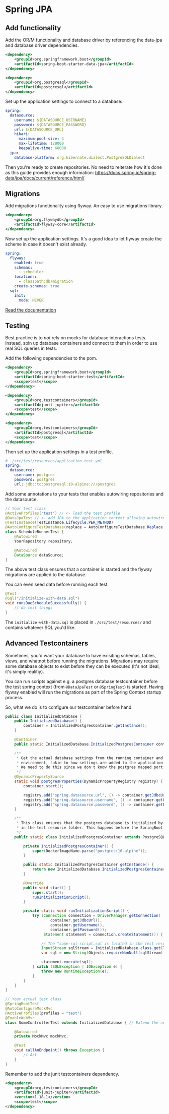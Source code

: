 # Spring JPA

## Add functionality
Add the OR/M functionality and database driver by referencing the data-jpa and database driver dependencies.

```xml
<dependency>
    <groupId>org.springframework.boot</groupId>
    <artifactId>spring-boot-starter-data-jpa</artifactId>
</dependency>

<dependency>
    <groupId>org.postgresql</groupId>
    <artifactId>postgresql</artifactId>
</dependency>
```

Set up the application settings to connect to a database:
```yaml
spring:
  datasource:
    username: ${DATASOURCE_USERNAME}
    password: ${DATASOURCE_PASSWORD}
    url: ${DATASOURCE_URL}
    hikari:
      maximum-pool-size: 4
      max-lifetime: 120000
      keepalive-time: 60000
  jpa:
    database-platform: org.hibernate.dialect.PostgreSQLDialect
```

Then you're ready to create repositories. No need to reiterate how it's done as this guide provides enough information: https://docs.spring.io/spring-data/jpa/docs/current/reference/html/

## Migrations
Add migrations functionality using flyway. An easy to use migrations library.


```xml
<dependency>
    <groupId>org.flywaydb</groupId>
    <artifactId>flyway-core</artifactId>
</dependency>
```

Now set up the application settings. It's a good idea to let flyway create the scheme in case it doesn't exist already.

```yaml
spring:
  flyway:
    enabled: true
    schemas:
      - scheduler
    locations:
      - classpath:db/migration
    create-schemas: true
  sql:
    init:
      mode: NEVER
```

[Read the documentation](https://flywaydb.org/documentation/)

## Testing

Best practice is to _not_ rely on mocks for database interactions tests. Instead, spin up database containers and connect to them in order to use real SQL queries in tests.

Add the following dependencies to the pom.
```xml
<dependency>
    <groupId>org.springframework.boot</groupId>
    <artifactId>spring-boot-starter-test</artifactId>
    <scope>test</scope>
</dependency>

<dependency>
    <groupId>org.testcontainers</groupId>
    <artifactId>junit-jupiter</artifactId>
    <scope>test</scope>
</dependency>

<dependency>
    <groupId>org.testcontainers</groupId>
    <artifactId>postgresql</artifactId>
    <scope>test</scope>
</dependency>
```

Then set up the application settings in a test profile.
```yaml
# ./src/test/resources/application-test.yml
spring:
  datasource:
    username: postgres
    password: postgres
    url: jdbc:tc:postgresql:10-alpine:///postgres
```

Add some annotations to your tests that enables autowiring repositories and the datasource.
```java
// Your test class
@ActiveProfiles("test") // <- load the test profile
@DataJpaTest // <- add JPA to the application context allowing autowired repositories in the test
@TestInstance(TestInstance.Lifecycle.PER_METHOD)
@AutoConfigureTestDatabase(replace = AutoConfigureTestDatabase.Replace.NONE)
class ScheduleRunnerTest {
    @Autowired
    YourRepository repository;

    @Autowired
    DataSource dataSource;
}
```

The above test class ensures that a container is started and the flyway migrations are applied to the database.

You can even seed data before running each test.
```java
@Test
@Sql("/initialize-with-data.sql")
void runsDueScheduleSuccessfully() {
    // do test things
}
```
The `initialize-with-data.sql` is placed in `./src/test/resources/` and contains whatever SQL you'd like.

## Advanced Testcontainers
Sometimes, you'd want your database to have exisiting schemas, tables, views, and whatnot before running the migrations. Migrations may require some database objects to exist before they can be executed (it's not ideal, it's simply realitiy).

You can run scripts against e.g. a postgres database testcontainer before the test spring context (from `@DataJpaTest` or `@SpringTest`) is started. Having flyway enabled will run the migrations as part of the Spring Context startup process.

So, what we do is to configure our testcontainer before hand.

```java
public class InitializedDatabase {
    public InitializedDatabase() {
        container = InitializedPostgresContainer.getInstance();
    }

    @Container
    public static InitializedDatabase.InitializedPostgresContainer container;

    /**
     * Get the actual database settings from the running container and add them to the
     * environment, (akin to how settings are added to the application-test.yml).
     * We need to do this since we don't know the postgres mapped port before hand.
     */
    @DynamicPropertySource
    static void postgresProperties(DynamicPropertyRegistry registry) {
        container.start();

        registry.add("spring.datasource.url", () -> container.getJdbcUrl());
        registry.add("spring.datasource.username", () -> container.getUsername());
        registry.add("spring.datasource.password", () -> container.getPassword());
    }

    /**
     * This class ensures that the postgres database is initialized by running a script located
     * in the test resource folder. This happens before the SpringBoot application is started.
     */
    public static class InitializedPostgresContainer extends PostgreSQLContainer<InitializedDatabase.InitializedPostgresContainer> {

        private InitializedPostgresContainer() {
            super(DockerImageName.parse("postgres:10-alpine"));
        }

        public static InitializedPostgresContainer getInstance() {
            return new InitializedDatabase.InitializedPostgresContainer();
        }

        @Override
        public void start() {
            super.start();
            runInitializationScript();
        }

        private static void runInitializationScript() {
            try (Connection connection = DriverManager.getConnection(
                    container.getJdbcUrl(),
                    container.getUsername(),
                    container.getPassword());
                 Statement statement = connection.createStatement()) {

                // The "some-sql-script.sql is located in the test resource folder.
                InputStream sqlStream = InitializedDatabase.class.getClassLoader().getResourceAsStream("some-sql-script.sql");
                var sql = new String(Objects.requireNonNull(sqlStream).readAllBytes());

                statement.execute(sql);
            } catch (SQLException | IOException e) {
                throw new RuntimeException(e);
            }
        }
    }
}

// Your actual test class
@SpringBootTest
@AutoConfigureMockMvc
@ActiveProfiles(profiles = "test")
@EnableWebMvc
class SomeControllerTest extends InitializedDatabase { // Extend the new class

    @Autowired
    private MockMvc mockMvc;

    @Test
    void callAnEndpoint() throws Exception {
        // Act
    }
}

```

Remember to add the junit testcontainers dependency.
```xml
<dependency>
    <groupId>org.testcontainers</groupId>
    <artifactId>junit-jupiter</artifactId>
    <version>1.18.1</version>
    <scope>test</scope>
</dependency>
```